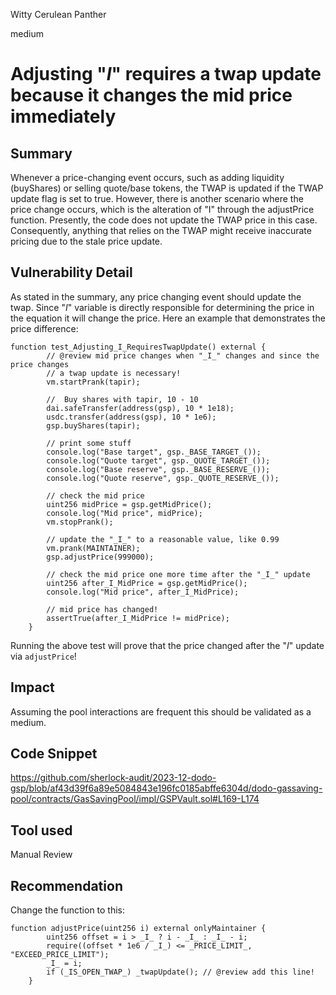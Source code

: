 Witty Cerulean Panther

medium

# Adjusting "_I_" requires a twap update because it changes the mid price immediately

## Summary
Whenever a price-changing event occurs, such as adding liquidity (buyShares) or selling quote/base tokens, the TWAP is updated if the TWAP update flag is set to true. However, there is another scenario where the price change occurs, which is the alteration of "I" through the adjustPrice function. Presently, the code does not update the TWAP price in this case. Consequently, anything that relies on the TWAP might receive inaccurate pricing due to the stale price update. 
## Vulnerability Detail
As stated in the summary, any price changing event should update the twap. Since "_I_" variable is directly responsible for determining the price in the equation it will change the price. Here an example that demonstrates the price difference:

```solidity
function test_Adjusting_I_RequiresTwapUpdate() external {
        // @review mid price changes when "_I_" changes and since the price changes
        // a twap update is necessary!
        vm.startPrank(tapir);

        //  Buy shares with tapir, 10 - 10
        dai.safeTransfer(address(gsp), 10 * 1e18);
        usdc.transfer(address(gsp), 10 * 1e6);
        gsp.buyShares(tapir);

        // print some stuff
        console.log("Base target", gsp._BASE_TARGET_());
        console.log("Quote target", gsp._QUOTE_TARGET_());
        console.log("Base reserve", gsp._BASE_RESERVE_());
        console.log("Quote reserve", gsp._QUOTE_RESERVE_());

        // check the mid price
        uint256 midPrice = gsp.getMidPrice();
        console.log("Mid price", midPrice);
        vm.stopPrank();

        // update the "_I_" to a reasonable value, like 0.99
        vm.prank(MAINTAINER);
        gsp.adjustPrice(999000);

        // check the mid price one more time after the "_I_" update
        uint256 after_I_MidPrice = gsp.getMidPrice();
        console.log("Mid price", after_I_MidPrice);

        // mid price has changed! 
        assertTrue(after_I_MidPrice != midPrice);
    }
```

Running the above test will prove that the price changed after the "_I_" update via `adjustPrice`!
## Impact
Assuming the pool interactions are frequent this should be validated as a medium.
## Code Snippet
https://github.com/sherlock-audit/2023-12-dodo-gsp/blob/af43d39f6a89e5084843e196fc0185abffe6304d/dodo-gassaving-pool/contracts/GasSavingPool/impl/GSPVault.sol#L169-L174
## Tool used

Manual Review

## Recommendation
Change the function to this:
```solidity
function adjustPrice(uint256 i) external onlyMaintainer {
        uint256 offset = i > _I_ ? i - _I_ : _I_ - i;
        require((offset * 1e6 / _I_) <= _PRICE_LIMIT_, "EXCEED_PRICE_LIMIT");
        _I_ = i;
        if (_IS_OPEN_TWAP_) _twapUpdate(); // @review add this line!
    }
```
